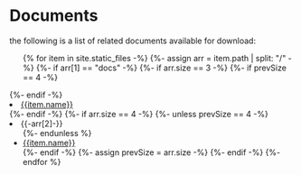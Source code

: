 # Documents

the following is a list of related documents available for download:

<ul>
  {% for item in site.static_files -%}
  {%- assign arr = item.path | split: "/" -%}
  {%- if arr[1] == "docs" -%}
  {%- if arr.size == 3 -%}
  {%- if prevSize == 4 -%}
    </ul>
  </li>
  {%- endif -%}
  <li>
    <a href="{{item.path}}">{{item.name}}</a>
  </li>
  {%- endif -%}
  {%- if arr.size == 4 -%}
  {%- unless prevSize == 4 -%}
  <li>
    {{-arr[2]-}}
    <ul>
  {%- endunless %}
    <li>
      <a href="{{item.path}}">{{item.name}}</a>
    </li>
  {%- endif -%}
  {%- assign prevSize = arr.size -%}
  {%- endif -%}
  {%- endfor %}
</ul>
